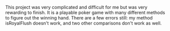 This project was very complicated and difficult for me but was very rewarding to finish.
It is a playable poker game with many different methods to figure out the winning hand.
There are a few errors still: my method isRoyalFlush doesn't work, and two other comparisons don't work as well.
